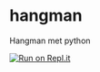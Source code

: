 # hangman
Hangman met python

[![Run on Repl.it](https://repl.it/badge/github/ht-prog/hangman)](https://repl.it/github/ht-prog/hangman)
